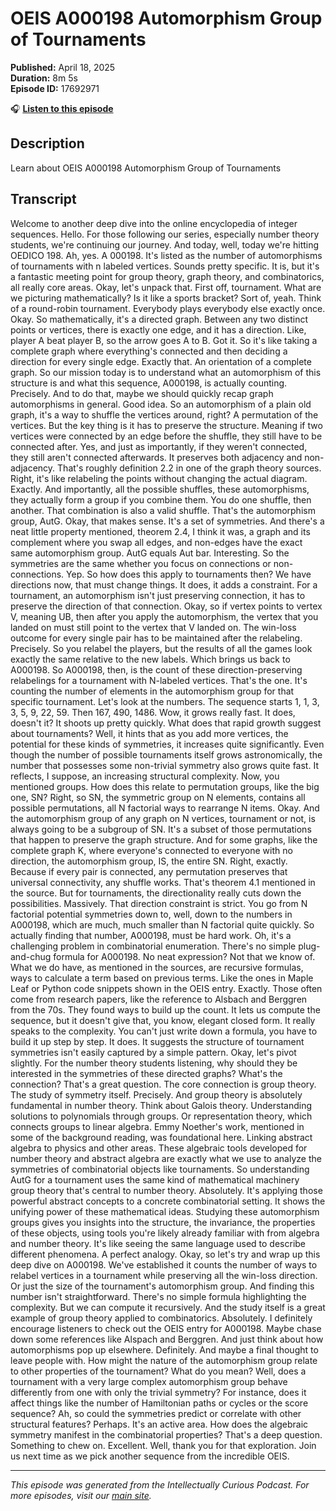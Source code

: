 # OEIS A000198 Automorphism Group of Tournaments

**Published:** April 18, 2025  
**Duration:** 8m 5s  
**Episode ID:** 17692971

🎧 **[Listen to this episode](https://intellectuallycurious.buzzsprout.com/2529712/episodes/17692971-oeis-a000198-automorphism-group-of-tournaments)**

## Description

Learn about OEIS A000198 Automorphism Group of Tournaments

## Transcript

Welcome to another deep dive into the online encyclopedia of integer sequences. Hello. For those following our series, especially number theory students, we're continuing our journey. And today, well, today we're hitting OEDICO 198. Ah, yes. A 000198. It's listed as the number of automorphisms of tournaments with n labeled vertices. Sounds pretty specific. It is, but it's a fantastic meeting point for group theory, graph theory, and combinatorics, all really core areas. Okay, let's unpack that. First off, tournament. What are we picturing mathematically? Is it like a sports bracket? Sort of, yeah. Think of a round-robin tournament. Everybody plays everybody else exactly once. Okay. So mathematically, it's a directed graph. Between any two distinct points or vertices, there is exactly one edge, and it has a direction. Like, player A beat player B, so the arrow goes A to B. Got it. So it's like taking a complete graph where everything's connected and then deciding a direction for every single edge. Exactly that. An orientation of a complete graph. So our mission today is to understand what an automorphism of this structure is and what this sequence, A000198, is actually counting. Precisely. And to do that, maybe we should quickly recap graph automorphisms in general. Good idea. So an automorphism of a plain old graph, it's a way to shuffle the vertices around, right? A permutation of the vertices. But the key thing is it has to preserve the structure. Meaning if two vertices were connected by an edge before the shuffle, they still have to be connected after. Yes, and just as importantly, if they weren't connected, they still aren't connected afterwards. It preserves both adjacency and non-adjacency. That's roughly definition 2.2 in one of the graph theory sources. Right, it's like relabeling the points without changing the actual diagram. Exactly. And importantly, all the possible shuffles, these automorphisms, they actually form a group if you combine them. You do one shuffle, then another. That combination is also a valid shuffle. That's the automorphism group, AutG. Okay, that makes sense. It's a set of symmetries. And there's a neat little property mentioned, theorem 2.4, I think it was, a graph and its complement where you swap all edges, and non-edges have the exact same automorphism group. AutG equals Aut bar. Interesting. So the symmetries are the same whether you focus on connections or non-connections. Yep. So how does this apply to tournaments then? We have directions now, that must change things. It does, it adds a constraint. For a tournament, an automorphism isn't just preserving connection, it has to preserve the direction of that connection. Okay, so if vertex points to vertex V, meaning UB, then after you apply the automorphism, the vertex that you landed on must still point to the vertex that V landed on. The win-loss outcome for every single pair has to be maintained after the relabeling. Precisely. So you relabel the players, but the results of all the games look exactly the same relative to the new labels. Which brings us back to A000198. So A000198, then, is the count of these direction-preserving relabelings for a tournament with N-labeled vertices. That's the one. It's counting the number of elements in the automorphism group for that specific tournament. Let's look at the numbers. The sequence starts 1, 1, 3, 3, 5, 9, 22, 59. Then 167, 490, 1486. Wow, it grows really fast. It does, doesn't it? It shoots up pretty quickly. What does that rapid growth suggest about tournaments? Well, it hints that as you add more vertices, the potential for these kinds of symmetries, it increases quite significantly. Even though the number of possible tournaments itself grows astronomically, the number that possesses some non-trivial symmetry also grows quite fast. It reflects, I suppose, an increasing structural complexity. Now, you mentioned groups. How does this relate to permutation groups, like the big one, SN? Right, so SN, the symmetric group on N elements, contains all possible permutations, all N factorial ways to rearrange N items. Okay. And the automorphism group of any graph on N vertices, tournament or not, is always going to be a subgroup of SN. It's a subset of those permutations that happen to preserve the graph structure. And for some graphs, like the complete graph K, where everyone's connected to everyone with no direction, the automorphism group, IS, the entire SN. Right, exactly. Because if every pair is connected, any permutation preserves that universal connectivity, any shuffle works. That's theorem 4.1 mentioned in the source. But for tournaments, the directionality really cuts down the possibilities. Massively. That direction constraint is strict. You go from N factorial potential symmetries down to, well, down to the numbers in A000198, which are much, much smaller than N factorial quite quickly. So actually finding that number, A000198, must be hard work. Oh, it's a challenging problem in combinatorial enumeration. There's no simple plug-and-chug formula for A000198. No neat expression? Not that we know of. What we do have, as mentioned in the sources, are recursive formulas, ways to calculate a term based on previous terms. Like the ones in Maple Leaf or Python code snippets shown in the OEIS entry. Exactly. Those often come from research papers, like the reference to Alsbach and Berggren from the 70s. They found ways to build up the count. It lets us compute the sequence, but it doesn't give that, you know, elegant closed form. It really speaks to the complexity. You can't just write down a formula, you have to build it up step by step. It does. It suggests the structure of tournament symmetries isn't easily captured by a simple pattern. Okay, let's pivot slightly. For the number theory students listening, why should they be interested in the symmetries of these directed graphs? What's the connection? That's a great question. The core connection is group theory. The study of symmetry itself. Precisely. And group theory is absolutely fundamental in number theory. Think about Galois theory. Understanding solutions to polynomials through groups. Or representation theory, which connects groups to linear algebra. Emmy Noether's work, mentioned in some of the background reading, was foundational here. Linking abstract algebra to physics and other areas. These algebraic tools developed for number theory and abstract algebra are exactly what we use to analyze the symmetries of combinatorial objects like tournaments. So understanding AutG for a tournament uses the same kind of mathematical machinery group theory that's central to number theory. Absolutely. It's applying those powerful abstract concepts to a concrete combinatorial setting. It shows the unifying power of these mathematical ideas. Studying these automorphism groups gives you insights into the structure, the invariance, the properties of these objects, using tools you're likely already familiar with from algebra and number theory. It's like seeing the same language used to describe different phenomena. A perfect analogy. Okay, so let's try and wrap up this deep dive on A000198. We've established it counts the number of ways to relabel vertices in a tournament while preserving all the win-loss direction. Or just the size of the tournament's automorphism group. And finding this number isn't straightforward. There's no simple formula highlighting the complexity. But we can compute it recursively. And the study itself is a great example of group theory applied to combinatorics. Absolutely. I definitely encourage listeners to check out the OEIS entry for A000198. Maybe chase down some references like Alspach and Berggren. And just think about how automorphisms pop up elsewhere. Definitely. And maybe a final thought to leave people with. How might the nature of the automorphism group relate to other properties of the tournament? What do you mean? Well, does a tournament with a very large complex automorphism group behave differently from one with only the trivial symmetry? For instance, does it affect things like the number of Hamiltonian paths or cycles or the score sequence? Ah, so could the symmetries predict or correlate with other structural features? Perhaps. It's an active area. How does the algebraic symmetry manifest in the combinatorial properties? That's a deep question. Something to chew on. Excellent. Well, thank you for that exploration. Join us next time as we pick another sequence from the incredible OEIS.

---
*This episode was generated from the Intellectually Curious Podcast. For more episodes, visit our [main site](https://intellectuallycurious.buzzsprout.com).*
